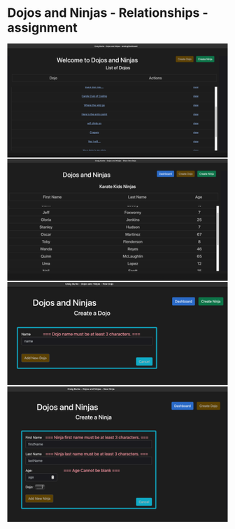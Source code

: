 # Dojos and Ninjas - Relationships - assignment

![screenShot1](./src/main/resources/static/images/myScreenShot1.png)
![screenShot2](./src/main/resources/static/images/myScreenShot2.png)
![screenShot3](./src/main/resources/static/images/myScreenShot3.png)
![screenShot4](./src/main/resources/static/images/myScreenShot4.png)
